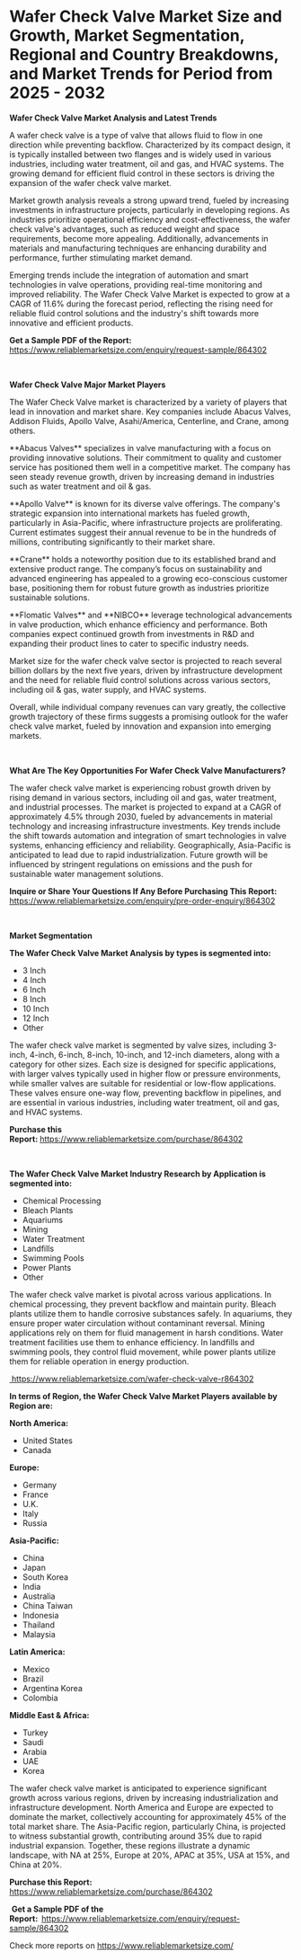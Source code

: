 <p><h1>Wafer Check Valve Market Size and Growth, Market Segmentation, Regional and Country Breakdowns, and Market Trends for Period from 2025 -  2032</h1></p><p><strong>Wafer Check Valve Market Analysis and Latest Trends</strong></p>
<p><p>A wafer check valve is a type of valve that allows fluid to flow in one direction while preventing backflow. Characterized by its compact design, it is typically installed between two flanges and is widely used in various industries, including water treatment, oil and gas, and HVAC systems. The growing demand for efficient fluid control in these sectors is driving the expansion of the wafer check valve market.</p><p>Market growth analysis reveals a strong upward trend, fueled by increasing investments in infrastructure projects, particularly in developing regions. As industries prioritize operational efficiency and cost-effectiveness, the wafer check valve's advantages, such as reduced weight and space requirements, become more appealing. Additionally, advancements in materials and manufacturing techniques are enhancing durability and performance, further stimulating market demand.</p><p>Emerging trends include the integration of automation and smart technologies in valve operations, providing real-time monitoring and improved reliability. The Wafer Check Valve Market is expected to grow at a CAGR of 11.6% during the forecast period, reflecting the rising need for reliable fluid control solutions and the industry's shift towards more innovative and efficient products.</p></p>
<p><strong>Get a Sample PDF of the Report:&nbsp;</strong> <a href="https://www.reliablemarketsize.com/enquiry/request-sample/864302?utm_campaign=3199&utm_medium=2&utm_source=Github&utm_content=ia&utm_term=10042025&utm_id=wafer-check-valve">https://www.reliablemarketsize.com/enquiry/request-sample/864302</a></p>
<p>&nbsp;</p>
<p><strong>Wafer Check Valve Major Market Players</strong></p>
<p><p>The Wafer Check Valve market is characterized by a variety of players that lead in innovation and market share. Key companies include Abacus Valves, Addison Fluids, Apollo Valve, Asahi/America, Centerline, and Crane, among others.</p><p>**Abacus Valves** specializes in valve manufacturing with a focus on providing innovative solutions. Their commitment to quality and customer service has positioned them well in a competitive market. The company has seen steady revenue growth, driven by increasing demand in industries such as water treatment and oil & gas.</p><p>**Apollo Valve** is known for its diverse valve offerings. The company's strategic expansion into international markets has fueled growth, particularly in Asia-Pacific, where infrastructure projects are proliferating. Current estimates suggest their annual revenue to be in the hundreds of millions, contributing significantly to their market share.</p><p>**Crane** holds a noteworthy position due to its established brand and extensive product range. The company’s focus on sustainability and advanced engineering has appealed to a growing eco-conscious customer base, positioning them for robust future growth as industries prioritize sustainable solutions.</p><p>**Flomatic Valves** and **NIBCO** leverage technological advancements in valve production, which enhance efficiency and performance. Both companies expect continued growth from investments in R&D and expanding their product lines to cater to specific industry needs.</p><p>Market size for the wafer check valve sector is projected to reach several billion dollars by the next five years, driven by infrastructure development and the need for reliable fluid control solutions across various sectors, including oil & gas, water supply, and HVAC systems.</p><p>Overall, while individual company revenues can vary greatly, the collective growth trajectory of these firms suggests a promising outlook for the wafer check valve market, fueled by innovation and expansion into emerging markets.</p></p>
<p>&nbsp;</p>
<p><strong>What Are The Key Opportunities For Wafer Check Valve Manufacturers?</strong></p>
<p><p>The wafer check valve market is experiencing robust growth driven by rising demand in various sectors, including oil and gas, water treatment, and industrial processes. The market is projected to expand at a CAGR of approximately 4.5% through 2030, fueled by advancements in material technology and increasing infrastructure investments. Key trends include the shift towards automation and integration of smart technologies in valve systems, enhancing efficiency and reliability. Geographically, Asia-Pacific is anticipated to lead due to rapid industrialization. Future growth will be influenced by stringent regulations on emissions and the push for sustainable water management solutions.</p></p>
<p><strong>Inquire or Share Your Questions If Any Before Purchasing This Report:</strong> <a href="https://www.reliablemarketsize.com/enquiry/pre-order-enquiry/864302?utm_campaign=3199&utm_medium=2&utm_source=Github&utm_content=ia&utm_term=10042025&utm_id=wafer-check-valve">https://www.reliablemarketsize.com/enquiry/pre-order-enquiry/864302</a></p>
<p>&nbsp;</p>
<p><strong>Market Segmentation</strong></p>
<p><strong>The Wafer Check Valve Market Analysis by types is segmented into:</strong></p>
<p><ul><li>3 Inch</li><li>4 Inch</li><li>6 Inch</li><li>8 Inch</li><li>10 Inch</li><li>12 Inch</li><li>Other</li></ul></p>
<p><p>The wafer check valve market is segmented by valve sizes, including 3-inch, 4-inch, 6-inch, 8-inch, 10-inch, and 12-inch diameters, along with a category for other sizes. Each size is designed for specific applications, with larger valves typically used in higher flow or pressure environments, while smaller valves are suitable for residential or low-flow applications. These valves ensure one-way flow, preventing backflow in pipelines, and are essential in various industries, including water treatment, oil and gas, and HVAC systems.</p></p>
<p><strong>Purchase this Report:&nbsp;</strong><a href="https://www.reliablemarketsize.com/purchase/864302?utm_campaign=3199&utm_medium=2&utm_source=Github&utm_content=ia&utm_term=10042025&utm_id=wafer-check-valve">https://www.reliablemarketsize.com/purchase/864302</a></p>
<p>&nbsp;</p>
<p><strong>The Wafer Check Valve Market Industry Research by Application is segmented into:</strong></p>
<p><ul><li>Chemical Processing</li><li>Bleach Plants</li><li>Aquariums</li><li>Mining</li><li>Water Treatment</li><li>Landfills</li><li>Swimming Pools</li><li>Power Plants</li><li>Other</li></ul></p>
<p><p>The wafer check valve market is pivotal across various applications. In chemical processing, they prevent backflow and maintain purity. Bleach plants utilize them to handle corrosive substances safely. In aquariums, they ensure proper water circulation without contaminant reversal. Mining applications rely on them for fluid management in harsh conditions. Water treatment facilities use them to enhance efficiency. In landfills and swimming pools, they control fluid movement, while power plants utilize them for reliable operation in energy production.</p></p>
<p><a href="https://www.reliablemarketsize.com/wafer-check-valve-r864302?utm_campaign=3199&utm_medium=2&utm_source=Github&utm_content=ia&utm_term=10042025&utm_id=wafer-check-valve">&nbsp;https://www.reliablemarketsize.com/wafer-check-valve-r864302</a></p>
<p><strong>In terms of Region, the Wafer Check Valve Market Players available by Region are:</strong></p>
<p>
    <p> <strong> North America: </strong>
        <ul>
            <li>United States</li>
            <li>Canada</li>
        </ul>
        </p> 
    <p> <strong> Europe: </strong>
        <ul>
            <li>Germany</li>
            <li>France</li>
            <li>U.K.</li>
            <li>Italy</li>
            <li>Russia</li>
        </ul>
        </p> 
    <p> <strong> Asia-Pacific: </strong>
        <ul>
            <li>China</li>
            <li>Japan</li>
            <li>South Korea</li>
            <li>India</li>
            <li>Australia</li>
            <li>China Taiwan</li>
            <li>Indonesia</li>
            <li>Thailand</li>
            <li>Malaysia</li>
        </ul>
        </p> 
    <p> <strong> Latin America: </strong>
        <ul>
            <li>Mexico</li>
            <li>Brazil</li>
            <li>Argentina Korea</li>
            <li>Colombia</li>
        </ul>
        </p> 
    <p> <strong> Middle East & Africa: </strong>
        <ul>
            <li>Turkey</li>
            <li>Saudi</li>
            <li>Arabia</li>
            <li>UAE</li>
            <li>Korea</li>
        </ul>
    </p>
    </p>
<p><p>The wafer check valve market is anticipated to experience significant growth across various regions, driven by increasing industrialization and infrastructure development. North America and Europe are expected to dominate the market, collectively accounting for approximately 45% of the total market share. The Asia-Pacific region, particularly China, is projected to witness substantial growth, contributing around 35% due to rapid industrial expansion. Together, these regions illustrate a dynamic landscape, with NA at 25%, Europe at 20%, APAC at 35%, USA at 15%, and China at 20%.</p></p>
<p><strong>Purchase this Report: </strong><a href="https://www.reliablemarketsize.com/purchase/864302?utm_campaign=3199&utm_medium=2&utm_source=Github&utm_content=ia&utm_term=10042025&utm_id=wafer-check-valve">https://www.reliablemarketsize.com/purchase/864302</a></p>
<p>&nbsp;<strong>Get a Sample PDF of the Report:&nbsp;&nbsp;</strong><a href="https://www.reliablemarketsize.com/enquiry/request-sample/864302?utm_campaign=3199&utm_medium=2&utm_source=Github&utm_content=ia&utm_term=10042025&utm_id=wafer-check-valve">https://www.reliablemarketsize.com/enquiry/request-sample/864302</a></p>
<p><strong></strong></p>
<p>Check more reports on <a href="https://www.reliablemarketsize.com/?utm_campaign=3199&utm_medium=2&utm_source=Github&utm_content=ia&utm_term=10042025&utm_id=wafer-check-valve">https://www.reliablemarketsize.com/</a></p>